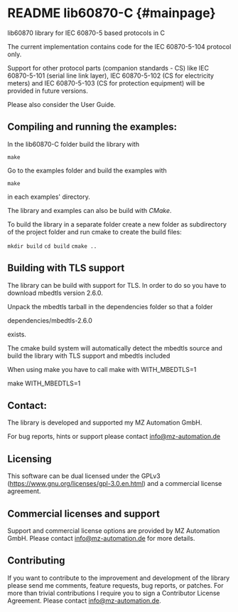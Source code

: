 # README lib60870-C                      {#mainpage}

lib60870 library for IEC 60870-5 based protocols in C

The current implementation contains code for the IEC 60870-5-104 protocol only.

Support for other protocol parts (companion standards - CS) like IEC 60870-5-101 (serial line link layer), IEC 60870-5-102 (CS for electricity meters) and IEC 60870-5-103 (CS for protection equipment) will be provided in future versions.

Please also consider the User Guide.


## Compiling and running the examples:


In the lib60870-C folder build the library with

`make`

Go to the examples folder and build the examples with

`make`

in each examples' directory.

The library and examples can also be build with _CMake_.

To build the library in a separate folder create a new folder as subdirectory of
the project folder and run cmake to create the build files:

`mkdir build`
`cd build`
`cmake ..`

## Building with TLS support

The library can be build with support for TLS. In order to do so you have to download mbedtls version 2.6.0.

Unpack the mbedtls tarball in the dependencies folder so that a folder

dependencies/mbedtls-2.6.0

exists.

The cmake build system will automatically detect the mbedtls source and build the library with TLS support and mbedtls included

When using make you have to call make with WITH_MBEDTLS=1

make WITH_MBEDTLS=1

## Contact:

The library is developed and supported my MZ Automation GmbH.

For bug reports, hints or support please contact info@mz-automation.de

## Licensing

This software can be dual licensed under the GPLv3 (https://www.gnu.org/licenses/gpl-3.0.en.html) and a commercial license agreement.

## Commercial licenses and support

Support and commercial license options are provided by MZ Automation GmbH. Please contact info@mz-automation.de for more details.

## Contributing

If you want to contribute to the improvement and development of the library please send me comments, feature requests, bug reports, or patches.
For more than trivial contributions I require you to sign a Contributor License Agreement. Please contact info@mz-automation.de.
